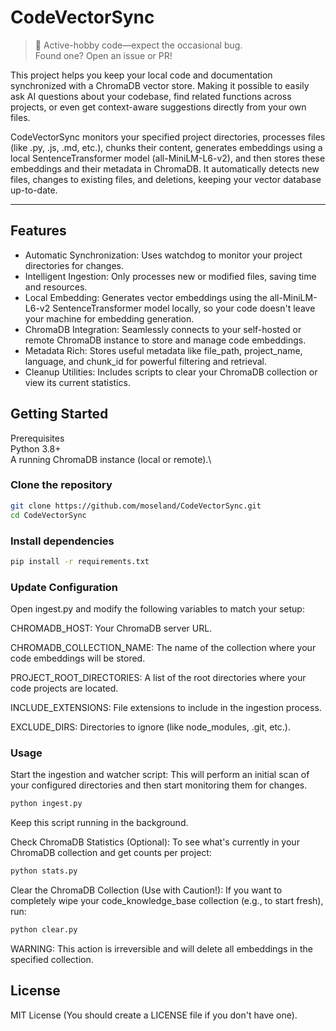 
# CodeVectorSync

> 🚧 Active-hobby code—expect the occasional bug.\
> Found one? Open an issue or PR!

This project helps you keep your local code and documentation synchronized with a ChromaDB vector store. Making it possible to easily ask AI questions about your codebase, find related functions across projects, or even get context-aware suggestions directly from your own files.

CodeVectorSync monitors your specified project directories, processes files (like .py, .js, .md, etc.), chunks their content, generates embeddings using a local SentenceTransformer model (all-MiniLM-L6-v2), and then stores these embeddings and their metadata in ChromaDB. It automatically detects new files, changes to existing files, and deletions, keeping your vector database up-to-date.

---

## Features
- Automatic Synchronization: Uses watchdog to monitor your project directories for changes.
- Intelligent Ingestion: Only processes new or modified files, saving time and resources.
- Local Embedding: Generates vector embeddings using the all-MiniLM-L6-v2 SentenceTransformer model locally, so your code doesn't leave your machine for embedding generation.
- ChromaDB Integration: Seamlessly connects to your self-hosted or remote ChromaDB instance to store and manage code embeddings.
- Metadata Rich: Stores useful metadata like file_path, project_name, language, and chunk_id for powerful filtering and retrieval.
- Cleanup Utilities: Includes scripts to clear your ChromaDB collection or view its current statistics.

## Getting Started
Prerequisites\
Python 3.8+\
A running ChromaDB instance (local or remote).\

### Clone the repository
```bash
git clone https://github.com/moseland/CodeVectorSync.git
cd CodeVectorSync
```

### Install dependencies
```bash
pip install -r requirements.txt
```

### Update Configuration
Open ingest.py and modify the following variables to match your setup:

CHROMADB_HOST: Your ChromaDB server URL.

CHROMADB_COLLECTION_NAME: The name of the collection where your code embeddings will be stored.

PROJECT_ROOT_DIRECTORIES: A list of the root directories where your code projects are located.

INCLUDE_EXTENSIONS: File extensions to include in the ingestion process.

EXCLUDE_DIRS: Directories to ignore (like node_modules, .git, etc.).

### Usage
Start the ingestion and watcher script:
This will perform an initial scan of your configured directories and then start monitoring them for changes.

```bash
python ingest.py
```

Keep this script running in the background.

Check ChromaDB Statistics (Optional):
To see what's currently in your ChromaDB collection and get counts per project:

```bash
python stats.py
```

Clear the ChromaDB Collection (Use with Caution!):
If you want to completely wipe your code_knowledge_base collection (e.g., to start fresh), run:

```bash
python clear.py
```

WARNING: This action is irreversible and will delete all embeddings in the specified collection.

## License
MIT License (You should create a LICENSE file if you don't have one).